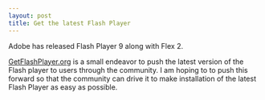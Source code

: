 ```yaml
---
layout: post
title: Get the latest Flash Player
---
```


Adobe has released Flash Player 9 along with Flex 2.

[GetFlashPlayer.org](http://getflashplayer.org/) is a small endeavor to push the latest version of the Flash player to users through the community. I am hoping to to push this forward so that the community can drive it to make installation of the latest Flash Player as easy as possible.